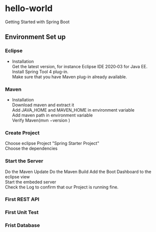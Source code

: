 # hello-world
Getting Started with Spring Boot

## Environment Set up
### Eclipse
- Installation  
Get the latest version, for instance Eclipse IDE 2020‑03 for Java EE.   
Install Spring Tool 4 plug-in.  
Make sure that you have Maven plug-in already available.  

### Maven   
- Installation  
Download maven and extract it  
Add JAVA_HOME and MAVEN_HOME in environment variable  
Add maven path in environment variable  
Verify Maven(mvn −version )  

### Create Project
Choose eclipse Project "Spring Starter Project"  
Choose the dependencies  

### Start the Server  
Do the Maven Update
Do the Maven Build
Add the Boot Dashboard to the eclipse view  
Start the embeded server  
Check the Log to confirm that our Project is running fine.  

### First REST API

### First Unit Test

### Frist Database




